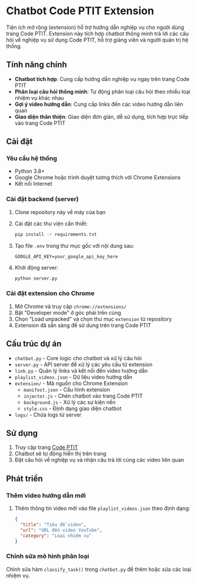 # Chatbot Code PTIT Extension

Tiện ích mở rộng (extension) hỗ trợ hướng dẫn nghiệp vụ cho người dùng trang Code PTIT. Extension này tích hợp chatbot thông minh trả lời các câu hỏi về nghiệp vụ sử dụng Code PTIT, hỗ trợ giảng viên và người quản trị hệ thống.

## Tính năng chính

- **Chatbot tích hợp**: Cung cấp hướng dẫn nghiệp vụ ngay trên trang Code PTIT
- **Phân loại câu hỏi thông minh**: Tự động phân loại câu hỏi theo nhiều loại nhiệm vụ khác nhau
- **Gợi ý video hướng dẫn**: Cung cấp links đến các video hướng dẫn liên quan
- **Giao diện thân thiện**: Giao diện đơn giản, dễ sử dụng, tích hợp trực tiếp vào trang Code PTIT

## Cài đặt

### Yêu cầu hệ thống

- Python 3.8+
- Google Chrome hoặc trình duyệt tương thích với Chrome Extensions
- Kết nối Internet

### Cài đặt backend (server)

1. Clone repository này về máy của bạn
2. Cài đặt các thư viện cần thiết:

   ```bash
   pip install -r requirements.txt
   ```
3. Tạo file `.env` trong thư mục gốc với nội dung sau:

   ```env
   GOOGLE_API_KEY=your_google_api_key_here
   ```
4. Khởi động server:

   ```bash
   python server.py
   ```

### Cài đặt extension cho Chrome

1. Mở Chrome và truy cập `chrome://extensions/`
2. Bật "Developer mode" ở góc phải trên cùng
3. Chọn "Load unpacked" và chọn thư mục `extension` từ repository
4. Extension đã sẵn sàng để sử dụng trên trang Code PTIT

## Cấu trúc dự án

- `chatbot.py` - Core logic cho chatbot và xử lý câu hỏi
- `server.py` - API server để xử lý các yêu cầu từ extension
- `link.py` - Quản lý links và kết nối đến video hướng dẫn
- `playlist_videos.json` - Dữ liệu video hướng dẫn
- `extension/` - Mã nguồn cho Chrome Extension
  - `manifest.json` - Cấu hình extension
  - `injector.js` - Chèn chatbot vào trang Code PTIT
  - `background.js` - Xử lý các sự kiện nền
  - `style.css` - Định dạng giao diện chatbot
- `logs/` - Chứa logs từ server

## Sử dụng

1. Truy cập trang [Code PTIT](https://code.ptit.edu.vn)
2. Chatbot sẽ tự động hiển thị trên trang
3. Đặt câu hỏi về nghiệp vụ và nhận câu trả lời cùng các video liên quan

## Phát triển

### Thêm video hướng dẫn mới

1. Thêm thông tin video mới vào file `playlist_videos.json` theo định dạng:

   ```json
   {
     "title": "Tiêu đề video",
     "url": "URL đến video YouTube",
     "category": "Loại nhiệm vụ"
   }
   ```

### Chỉnh sửa mô hình phân loại

Chỉnh sửa hàm `classify_task()` trong `chatbot.py` để thêm hoặc sửa các loại nhiệm vụ.